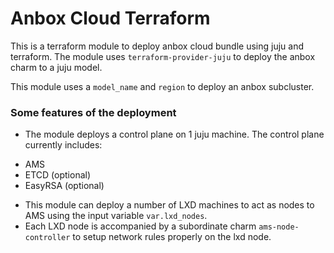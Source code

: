 # Anbox Cloud Terraform

This is a terraform module to deploy anbox cloud bundle using juju and terraform.
The module uses `terraform-provider-juju` to deploy the anbox charm to a
juju model.

This module uses a `model_name` and `region` to deploy an anbox subcluster.

### Some features of the deployment

* The module deploys a control plane on 1 juju machine. The control plane currently
includes:
- AMS
- ETCD (optional)
- EasyRSA (optional)

* This module can deploy a number of LXD machines to act as nodes to AMS using the
input variable `var.lxd_nodes`.
* Each LXD node is accompanied by a subordinate charm `ams-node-controller` to
setup network rules properly on the lxd node.

